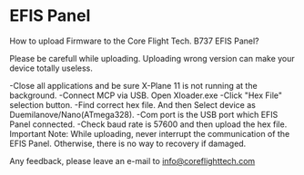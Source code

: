 # EFIS Panel

How to upload Firmware to the Core Flight Tech. B737 EFIS Panel?

Please be carefull while uploading. Uploading wrong version can make your device totally useless.

-Close all applications and be sure X-Plane 11 is not running at the background. 
-Connect MCP via USB. Open Xloader.exe 
-Click "Hex File" selection button. 
-Find correct hex file. And then Select device as Duemilanove/Nano(ATmega328). 
-Com port is the USB port which EFIS Panel connected. 
-Check baud rate is 57600 and then upload the hex file. 
Important Note: While uploading, never interrupt the communication of the EFIS Panel. Otherwise, there is no way to recovery if damaged.

Any feedback, please leave an e-mail to info@coreflighttech.com
